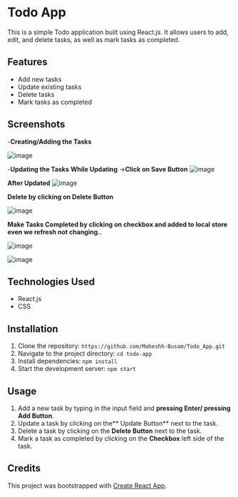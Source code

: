 # Todo App

This is a simple Todo application built using React.js. It allows users to add, edit, and delete tasks, as well as mark tasks as completed.

## Features

- Add new tasks
- Update existing tasks
- Delete tasks
- Mark tasks as completed

## Screenshots

-**Creating/Adding the Tasks**

![image](https://github.com/Maheshh-Busam/Todo_App/assets/107562051/e6f118ed-3daa-4aa8-bd7a-bbfdc585883c)

-**Updating the Tasks**
**While Updating**  ->**Click on Save Button**
![image](https://github.com/Maheshh-Busam/Todo_App/assets/107562051/6f9aa4dd-a07d-4e98-9e1a-a9de60f8a9ed)

**After Updated**
![image](https://github.com/Maheshh-Busam/Todo_App/assets/107562051/dd000cb2-bb28-43ba-b7bc-5cb64c24dcb7)

**Delete by clicking on Delete Button**

![image](https://github.com/Maheshh-Busam/Todo_App/assets/107562051/b2fa3355-974f-4c7f-a71a-4c80510820ef)

**Make Tasks Completed by clicking on checkbox and added to local store even we refresh not changing..**

![image](https://github.com/Maheshh-Busam/Todo_App/assets/107562051/640cccf3-dca2-45ee-9407-dad21967c021)

![image](https://github.com/Maheshh-Busam/Todo_App/assets/107562051/c4224f26-0f7a-4991-b263-e7b76d14d0cf)

## Technologies Used

- React.js
- CSS

## Installation

1. Clone the repository: `https://github.com/Maheshh-Busam/Todo_App.git`
2. Navigate to the project directory: `cd todo-app`
3. Install dependencies: `npm install`
4. Start the development server: `npm start`

## Usage

1. Add a new task by typing in the input field and **pressing Enter/ pressing Add Button**.
2. Update a task by clicking on the** Update Button** next to the task.
3. Delete a task by clicking on the **Delete Button** next to the task.
4. Mark a task as completed by clicking on the **Checkbox** left side of the task.



## Credits

This project was bootstrapped with [Create React App](https://github.com/facebook/create-react-app).
